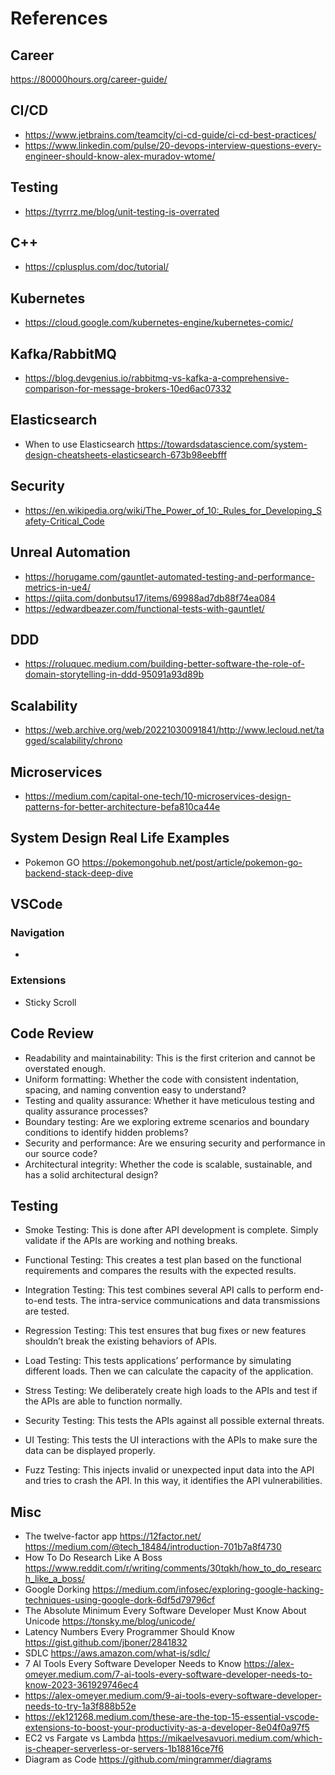 # References

## Career

https://80000hours.org/career-guide/

## CI/CD

- https://www.jetbrains.com/teamcity/ci-cd-guide/ci-cd-best-practices/
- https://www.linkedin.com/pulse/20-devops-interview-questions-every-engineer-should-know-alex-muradov-wtome/

## Testing

- https://tyrrrz.me/blog/unit-testing-is-overrated

## C++

- https://cplusplus.com/doc/tutorial/

## Kubernetes

- https://cloud.google.com/kubernetes-engine/kubernetes-comic/

## Kafka/RabbitMQ

- https://blog.devgenius.io/rabbitmq-vs-kafka-a-comprehensive-comparison-for-message-brokers-10ed6ac07332

## Elasticsearch

- When to use Elasticsearch https://towardsdatascience.com/system-design-cheatsheets-elasticsearch-673b98eebfff

## Security

- https://en.wikipedia.org/wiki/The_Power_of_10:_Rules_for_Developing_Safety-Critical_Code

## Unreal Automation

- https://horugame.com/gauntlet-automated-testing-and-performance-metrics-in-ue4/
- https://qiita.com/donbutsu17/items/69988ad7db88f74ea084
- https://edwardbeazer.com/functional-tests-with-gauntlet/

## DDD

- https://roluquec.medium.com/building-better-software-the-role-of-domain-storytelling-in-ddd-95091a93d89b

## Scalability

- https://web.archive.org/web/20221030091841/http://www.lecloud.net/tagged/scalability/chrono

## Microservices

- https://medium.com/capital-one-tech/10-microservices-design-patterns-for-better-architecture-befa810ca44e

## System Design Real Life Examples

- Pokemon GO https://pokemongohub.net/post/article/pokemon-go-backend-stack-deep-dive

## VSCode

### Navigation

-

### Extensions

- Sticky Scroll

## Code Review

- Readability and maintainability: This is the first criterion and cannot be overstated enough.
- Uniform formatting: Whether the code with consistent indentation, spacing, and naming convention easy to understand?
- Testing and quality assurance: Whether it have meticulous testing and quality assurance processes?
- Boundary testing: Are we exploring extreme scenarios and boundary conditions to identify hidden problems?
- Security and performance: Are we ensuring security and performance in our source code?
- Architectural integrity: Whether the code is scalable, sustainable, and has a solid architectural design?

## Testing

- Smoke Testing: This is done after API development is complete. Simply validate if the APIs are working and nothing breaks.

- Functional Testing: This creates a test plan based on the functional requirements and compares the results with the expected results.

- Integration Testing: This test combines several API calls to perform end-to-end tests. The intra-service communications and data transmissions are tested.

- Regression Testing: This test ensures that bug fixes or new features shouldn’t break the existing behaviors of APIs.

- Load Testing: This tests applications’ performance by simulating different loads. Then we can calculate the capacity of the application.

- Stress Testing: We deliberately create high loads to the APIs and test if the APIs are able to function normally.

- Security Testing: This tests the APIs against all possible external threats.

- UI Testing: This tests the UI interactions with the APIs to make sure the data can be displayed properly.

- Fuzz Testing: This injects invalid or unexpected input data into the API and tries to crash the API. In this way, it identifies the API vulnerabilities.

## Misc

- The twelve-factor app https://12factor.net/ https://medium.com/@tech_18484/introduction-701b7a8f4730
- How To Do Research Like A Boss https://www.reddit.com/r/writing/comments/30tqkh/how_to_do_research_like_a_boss/
- Google Dorking https://medium.com/infosec/exploring-google-hacking-techniques-using-google-dork-6df5d79796cf
- The Absolute Minimum Every Software Developer Must Know About Unicode https://tonsky.me/blog/unicode/
- Latency Numbers Every Programmer Should Know https://gist.github.com/jboner/2841832
- SDLC https://aws.amazon.com/what-is/sdlc/
- 7 AI Tools Every Software Developer Needs to Know https://alex-omeyer.medium.com/7-ai-tools-every-software-developer-needs-to-know-2023-361929746ec4
- https://alex-omeyer.medium.com/9-ai-tools-every-software-developer-needs-to-try-1a3f888b52e
- https://ek121268.medium.com/these-are-the-top-15-essential-vscode-extensions-to-boost-your-productivity-as-a-developer-8e04f0a97f5
- EC2 vs Fargate vs Lambda https://mikaelvesavuori.medium.com/which-is-cheaper-serverless-or-servers-1b18816ce7f6
- Diagram as Code https://github.com/mingrammer/diagrams
